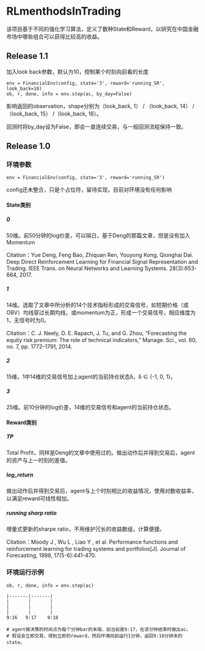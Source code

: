 # RLmenthodsInTrading
该项目基于不同的强化学习算法，定义了数种State和Reward，以研究在中国金融市场中哪些组合可以获得比较高的收益。
## Release 1.1
加入look back参数，默认为10，控制某个时刻向前看的长度
```
env = FinancialEnv(config, state='3', reward='running_SR', look_back=10)
ob, r, done, info = env.step(ac, by_day=False)
```
影响返回的observation，shape分别为（look_back, 1） / （look_back, 14） / （look_back, 15） /（look_back, 16）。

回测时将by_day设为False，即会一直连续交易，与一般回测流程保持一致。

## Release 1.0
### 环境参数
```
env = FinancialEnv(config, state='3', reward='running_SR')
```
config还未整合，只是个占位符，留待实现，目前对环境没有任何影响
#### State类别
##### 0
50维。前50分钟的log价差，可以隔日，基于Deng的那篇文章，但是没有加入Momentum

Citation：Yue Deng, Feng Bao, Zhiquan Ren, Youyong Kong, Qionghai Dai. Deep Direct Reinforcement Learning for Financial Signal Representation and Trading. IEEE Trans. on Neural Networks and Learning Systems. 28(3):653-664, 2017.
##### 1
14维。选取了文章中所分析的14个技术指标形成的交易信号，如短期价格（或OBV）均线穿过长期均线，或momentum为正，形成一个交易信号，相应维度为1，无信号时为0。

Citation：C. J. Neely, D. E. Rapach, J. Tu, and G. Zhou, “Forecasting the equity
risk premium: The role of technical indicators,” Manage. Sci., vol. 60,
no. 7, pp. 1772–1791, 2014.
##### 2
15维。1中14维的交易信号加上agent的当前持仓状态δ，δ ∈ {-1, 0, 1}。
##### 3
25维。前10分钟的log价差，14维的交易信号和agent的当前持仓状态。


#### Reward类别
##### TP
Total Profit，同样是Deng的文章中使用过的。做出动作后并得到交易后，agent的资产与上一时刻的差值。
##### log_return
做出动作后并得到交易后，agent与上个时刻相比的收益情况，使用对数收益率，以满足reward可线性相加。
##### running sharp ratio
增量式更新的sharpe ratio，不用维护冗长的收益数组，计算便捷。

Citation：Moody J , Wu L , Liao Y , et al. Performance functions and reinforcement learning for trading systems and portfolios[J]. Journal of Forecasting, 1998, 17(5-6):441-470.

### 环境运行示例
```angular2html
ob, r, done, info = env.step(ac)

|-------|-------|
|       |       |
|       |       |
|       |       |
9:16   9:17    9:18

# agent做决策的时间点为每个分钟bar的末端，如当前是9:17，在该分钟结束时做出ac。
# 假设会立即交易，得到立即的reward，然后环境向前运行1分钟，返回9:18分钟末的state。
```